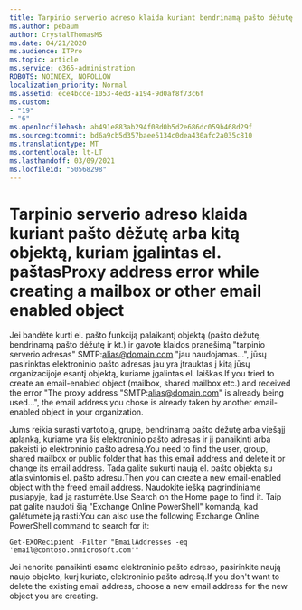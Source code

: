```yaml
---
title: Tarpinio serverio adreso klaida kuriant bendrinamą pašto dėžutę
ms.author: pebaum
author: CrystalThomasMS
ms.date: 04/21/2020
ms.audience: ITPro
ms.topic: article
ms.service: o365-administration
ROBOTS: NOINDEX, NOFOLLOW
localization_priority: Normal
ms.assetid: ece4bcce-1053-4ed3-a194-9d0af8f73c6f
ms.custom:
- "19"
- "6"
ms.openlocfilehash: ab491e883ab294f08d0b5d2e686dc059b468d29f
ms.sourcegitcommit: bd6a9cb5d357baee5134c0dea430afc2a035c810
ms.translationtype: MT
ms.contentlocale: lt-LT
ms.lasthandoff: 03/09/2021
ms.locfileid: "50568298"
---
```

# <a name="proxy-address-error-while-creating-a-mailbox-or-other-email-enabled-object"></a><span data-ttu-id="16b43-102">Tarpinio serverio adreso klaida kuriant pašto dėžutę arba kitą objektą, kuriam įgalintas el. paštas</span><span class="sxs-lookup"><span data-stu-id="16b43-102">Proxy address error while creating a mailbox or other email enabled object</span></span>

<span data-ttu-id="16b43-103">Jei bandėte kurti el. pašto funkciją palaikantį objektą (pašto dėžutę, bendrinamą pašto dėžutę ir kt.) ir gavote klaidos pranešimą "tarpinio serverio adresas" SMTP:alias@domain.com "jau naudojamas...", jūsų pasirinktas elektroninio pašto adresas jau yra įtrauktas į kitą jūsų organizacijoje esantį objektą, kuriame įgalintas el. laiškas.</span><span class="sxs-lookup"><span data-stu-id="16b43-103">If you tried to create an email-enabled object (mailbox, shared mailbox etc.) and received the error "The proxy address "SMTP:alias@domain.com" is already being used…", the email address you chose is already taken by another email-enabled object in your organization.</span></span>
  
<span data-ttu-id="16b43-104">Jums reikia surasti vartotoją, grupę, bendrinamą pašto dėžutę arba viešąjį aplanką, kuriame yra šis elektroninio pašto adresas ir jį panaikinti arba pakeisti jo elektroninio pašto adresą.</span><span class="sxs-lookup"><span data-stu-id="16b43-104">You need to find the user, group, shared mailbox or public folder that has this email address and delete it or change its email address.</span></span> <span data-ttu-id="16b43-105">Tada galite sukurti naują el. pašto objektą su atlaisvintomis el. pašto adresu.</span><span class="sxs-lookup"><span data-stu-id="16b43-105">Then you can create a new email-enabled object with the freed email address.</span></span> <span data-ttu-id="16b43-106">Naudokite iešką pagrindiniame puslapyje, kad ją rastumėte.</span><span class="sxs-lookup"><span data-stu-id="16b43-106">Use Search on the Home page to find it.</span></span> <span data-ttu-id="16b43-107">Taip pat galite naudoti šią "Exchange Online PowerShell" komandą, kad galėtumėte ją rasti:</span><span class="sxs-lookup"><span data-stu-id="16b43-107">You can also use the following Exchange Online PowerShell command to search for it:</span></span>

`
    Get-EXORecipient -Filter "EmailAddresses -eq 'email@contoso.onmicrosoft.com'"
`
  
<span data-ttu-id="16b43-108">Jei nenorite panaikinti esamo elektroninio pašto adreso, pasirinkite naują naujo objekto, kurį kuriate, elektroninio pašto adresą.</span><span class="sxs-lookup"><span data-stu-id="16b43-108">If you don't want to delete the existing email address, choose a new email address for the new object you are creating.</span></span>
  